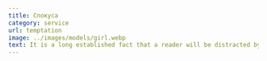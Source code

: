 ```yaml
---
title: Спокуса
category: service
url: temptation
image: ../images/models/girl.webp
text: It is a long established fact that a reader will be distracted by the readable content of a page when looking at its layout. The point of using Lorem Ipsum is that it has a more-or-less normal distribution of letters, as opposed to using 'Content here, content here', making it look like readable English.
---
```


<!-- #  Спокуса

*Any nauas asd asd*, asdadasdasdasdasdasd asd asd ad sad sadas asd asdda as -->